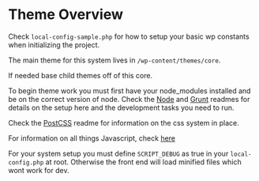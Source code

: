 # Theme Overview

Check `local-config-sample.php` for how to setup your basic wp constants when initializing the project.

The main theme for this system lives in `/wp-content/themes/core`. 

If needed base child themes off of this core. 

To begin theme work you must first have your node_modules installed and be on the correct version of node. Check the [Node](/docs/guides/node.md) and [Grunt](/docs/theme/grunt.md) readmes for details on the setup here and the development tasks you need to run.

Check the [PostCSS](/docs/theme/postcss.md) readme for information on the css system in place.

For information on all things Javascript, check [here](/docs/theme/javascript.md)

For your system setup you must define `SCRIPT_DEBUG` as true in your `local-config.php` at root. Otherwise the front end will load minified files which wont work for dev.
